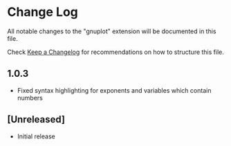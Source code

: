 # Change Log
All notable changes to the "gnuplot" extension will be documented in this file.

Check [Keep a Changelog](http://keepachangelog.com/) for recommendations on how to structure this file.

## 1.0.3
- Fixed syntax highlighting for exponents and variables which contain numbers

## [Unreleased]
- Initial release